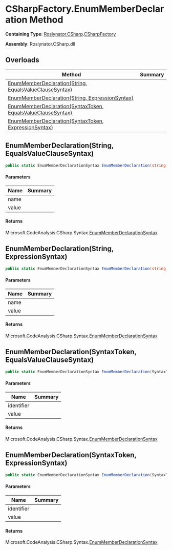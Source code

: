 # CSharpFactory\.EnumMemberDeclaration Method

**Containing Type**: [Roslynator.CSharp](../../README.md)\.[CSharpFactory](../README.md)

**Assembly**: Roslynator\.CSharp\.dll

## Overloads

| Method | Summary |
| ------ | ------- |
| [EnumMemberDeclaration(String, EqualsValueClauseSyntax)](#Roslynator_CSharp_CSharpFactory_EnumMemberDeclaration_System_String_Microsoft_CodeAnalysis_CSharp_Syntax_EqualsValueClauseSyntax_) | |
| [EnumMemberDeclaration(String, ExpressionSyntax)](#Roslynator_CSharp_CSharpFactory_EnumMemberDeclaration_System_String_Microsoft_CodeAnalysis_CSharp_Syntax_ExpressionSyntax_) | |
| [EnumMemberDeclaration(SyntaxToken, EqualsValueClauseSyntax)](#Roslynator_CSharp_CSharpFactory_EnumMemberDeclaration_Microsoft_CodeAnalysis_SyntaxToken_Microsoft_CodeAnalysis_CSharp_Syntax_EqualsValueClauseSyntax_) | |
| [EnumMemberDeclaration(SyntaxToken, ExpressionSyntax)](#Roslynator_CSharp_CSharpFactory_EnumMemberDeclaration_Microsoft_CodeAnalysis_SyntaxToken_Microsoft_CodeAnalysis_CSharp_Syntax_ExpressionSyntax_) | |

## EnumMemberDeclaration\(String, EqualsValueClauseSyntax\)<a name="Roslynator_CSharp_CSharpFactory_EnumMemberDeclaration_System_String_Microsoft_CodeAnalysis_CSharp_Syntax_EqualsValueClauseSyntax_"></a>

```csharp
public static EnumMemberDeclarationSyntax EnumMemberDeclaration(string name, EqualsValueClauseSyntax value)
```

#### Parameters

| Name | Summary |
| ---- | ------- |
| name | |
| value | |

#### Returns

Microsoft\.CodeAnalysis\.CSharp\.Syntax\.[EnumMemberDeclarationSyntax](https://docs.microsoft.com/en-us/dotnet/api/microsoft.codeanalysis.csharp.syntax.enummemberdeclarationsyntax)

## EnumMemberDeclaration\(String, ExpressionSyntax\)<a name="Roslynator_CSharp_CSharpFactory_EnumMemberDeclaration_System_String_Microsoft_CodeAnalysis_CSharp_Syntax_ExpressionSyntax_"></a>

```csharp
public static EnumMemberDeclarationSyntax EnumMemberDeclaration(string name, ExpressionSyntax value)
```

#### Parameters

| Name | Summary |
| ---- | ------- |
| name | |
| value | |

#### Returns

Microsoft\.CodeAnalysis\.CSharp\.Syntax\.[EnumMemberDeclarationSyntax](https://docs.microsoft.com/en-us/dotnet/api/microsoft.codeanalysis.csharp.syntax.enummemberdeclarationsyntax)

## EnumMemberDeclaration\(SyntaxToken, EqualsValueClauseSyntax\)<a name="Roslynator_CSharp_CSharpFactory_EnumMemberDeclaration_Microsoft_CodeAnalysis_SyntaxToken_Microsoft_CodeAnalysis_CSharp_Syntax_EqualsValueClauseSyntax_"></a>

```csharp
public static EnumMemberDeclarationSyntax EnumMemberDeclaration(SyntaxToken identifier, EqualsValueClauseSyntax value)
```

#### Parameters

| Name | Summary |
| ---- | ------- |
| identifier | |
| value | |

#### Returns

Microsoft\.CodeAnalysis\.CSharp\.Syntax\.[EnumMemberDeclarationSyntax](https://docs.microsoft.com/en-us/dotnet/api/microsoft.codeanalysis.csharp.syntax.enummemberdeclarationsyntax)

## EnumMemberDeclaration\(SyntaxToken, ExpressionSyntax\)<a name="Roslynator_CSharp_CSharpFactory_EnumMemberDeclaration_Microsoft_CodeAnalysis_SyntaxToken_Microsoft_CodeAnalysis_CSharp_Syntax_ExpressionSyntax_"></a>

```csharp
public static EnumMemberDeclarationSyntax EnumMemberDeclaration(SyntaxToken identifier, ExpressionSyntax value)
```

#### Parameters

| Name | Summary |
| ---- | ------- |
| identifier | |
| value | |

#### Returns

Microsoft\.CodeAnalysis\.CSharp\.Syntax\.[EnumMemberDeclarationSyntax](https://docs.microsoft.com/en-us/dotnet/api/microsoft.codeanalysis.csharp.syntax.enummemberdeclarationsyntax)

